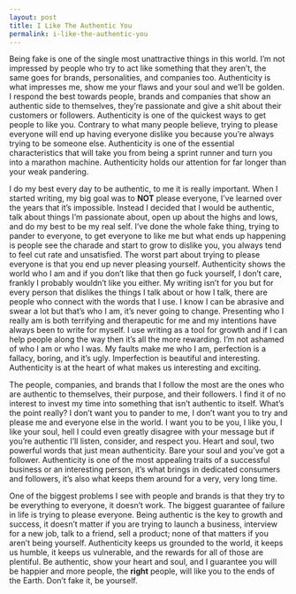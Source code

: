 ```yaml
---
layout: post
title: I Like The Authentic You
permalink: i-like-the-authentic-you
---
```




Being fake is one of the single most unattractive things in this world. I’m not impressed by people who try to act like something that they aren’t, the same goes for brands, personalities, and companies too. Authenticity is what impresses me, show me your flaws and your soul and we’ll be golden. I respond the best towards people, brands and companies that show an authentic side to themselves, they’re passionate and give a shit about their customers or followers. Authenticity is one of the quickest ways to get people to like you. Contrary to what many people believe, trying to please everyone will end up having everyone dislike you because you’re always trying to be someone else. Authenticity is one of the essential characteristics that will take you from being a sprint runner and turn you into a marathon machine. Authenticity holds our attention for far longer than your weak pandering.

I do my best every day to be authentic, to me it is really important. When I started writing, my big goal was to **NOT** please everyone, I’ve learned over the years that it’s impossible. Instead I decided that I would be authentic, talk about things I’m passionate about, open up about the highs and lows, and do my best to be my real self. I’ve done the whole fake thing, trying to pander to everyone, to get everyone to like me but what ends up happening is people see the charade and start to grow to dislike you, you always tend to feel cut rate and unsatisfied. The worst part about trying to please everyone is that you end up never pleasing yourself. Authenticity shows the world who I am and if you don’t like that then go fuck yourself, I don’t care, frankly I probably wouldn’t like you either. My writing isn’t for you but for every person that dislikes the things I talk about or how I talk, there are people who connect with the words that I use. I know I can be abrasive and swear a lot but that’s who I am, it’s never going to change. Presenting who I really am is both terrifying and therapeutic for me and my intentions have always been to write for myself. I use writing as a tool for growth and if I can help people along the way then it’s all the more rewarding. I’m not ashamed of who I am or who I was. My faults make me who I am, perfection is a fallacy, boring, and it’s ugly. Imperfection is beautiful and interesting. Authenticity is at the heart of what makes us interesting and exciting.

The people, companies, and brands that I follow the most are the ones who are authentic to themselves, their purpose, and their followers. I find it of no interest to invest my time into something that isn’t authentic to itself. What’s the point really? I don’t want you to pander to me, I don’t want you to try and please me and everyone else in the world. I want you to be you, I like you, I like your soul, hell I could even greatly disagree with your message but if you’re authentic I’ll listen, consider, and respect you. Heart and soul, two powerful words that just mean authenticity. Bare your soul and you’ve got a follower. Authenticity is one of the most appealing traits of a successful business or an interesting person, it’s what brings in dedicated consumers and followers, it’s also what keeps them around for a very, very long time.

One of the biggest problems I see with people and brands is that they try to be everything to everyone, it doesn’t work. The biggest guarantee of failure in life is trying to please everyone. Being authentic is the key to growth and success, it doesn’t matter if you are trying to launch a business, interview for a new job, talk to a friend, sell a product; none of that matters if you aren’t being yourself. Authenticity keeps us grounded to the world, it keeps us humble, it keeps us vulnerable, and the rewards for all of those are plentiful. Be authentic, show your heart and soul, and I guarantee you will be happier and more people, the **right** people, will like you to the ends of the Earth. Don’t fake it, be yourself.
